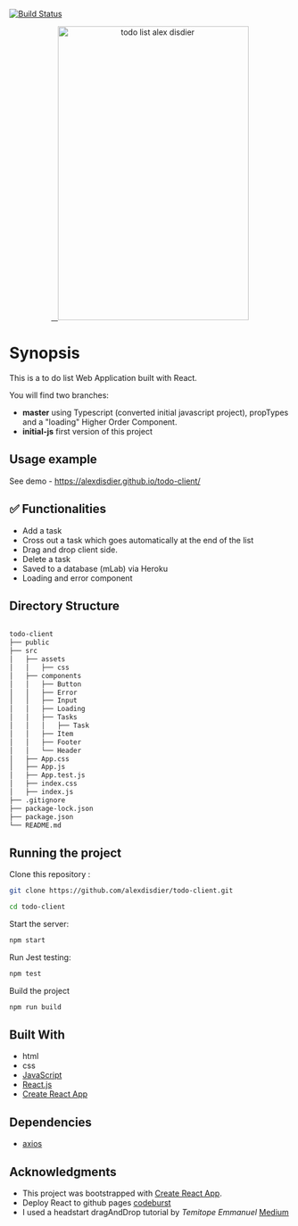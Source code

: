 [![Build Status](https://semaphoreci.com/api/v1/alexdisdier/todo-client/branches/master/shields_badge.svg)](https://semaphoreci.com/alexdisdier/todo-client)

<p align="center" >
   <a href="https://alexdisdier.github.io/todo-client/">
    <img alt="todo list alex disdier" src="https://res.cloudinary.com/dvrkxmxkw/image/upload/v1552160814/github-screenshot-gif/todo-list.gif" width="342" height="527" />
 </a>

</p>

# Synopsis

This is a to do list Web Application built with React.

You will find two branches:

- **master** using Typescript (converted initial javascript project), propTypes and a "loading" Higher Order Component.
- **initial-js** first version of this project

## Usage example

See demo - https://alexdisdier.github.io/todo-client/

## ✅ Functionalities

- Add a task
- Cross out a task which goes automatically at the end of the list
- Drag and drop client side.
- Delete a task
- Saved to a database (mLab) via Heroku
- Loading and error component

## Directory Structure

```bash

todo-client
├── public
├── src
│   ├── assets
│   │   ├── css
│   ├── components
│   │   ├── Button
│   │   ├── Error
│   │   ├── Input
│   │   ├── Loading
│   │   ├── Tasks
│   │   │   ├── Task
│   │   ├── Item
│   │   ├── Footer
│   │   └── Header
│   ├── App.css
│   ├── App.js
│   ├── App.test.js
│   ├── index.css
│   ├── index.js
├── .gitignore
├── package-lock.json
├── package.json
└── README.md

```

## Running the project

Clone this repository :

```bash
git clone https://github.com/alexdisdier/todo-client.git

cd todo-client
```

Start the server:

```bash
npm start
```

Run Jest testing:

```bash
npm test
```

Build the project

```bash
npm run build
```

## Built With

- html
- css
- [JavaScript](https://developer.mozilla.org/bm/docs/Web/JavaScript)
- [React.js](https://reactjs.org/docs/hello-world.html)
- [Create React App](https://facebook.github.io/create-react-app/docs/getting-started)

## Dependencies

- [axios](https://www.npmjs.com/package/axios)

## Acknowledgments

- This project was bootstrapped with [Create React App](https://github.com/facebook/create-react-app).
- Deploy React to github pages [codeburst](https://codeburst.io/deploy-react-to-github-pages-to-create-an-amazing-website-42d8b09cd4d)
- I used a headstart dragAndDrop tutorial by _Temitope Emmanuel_ [Medium](https://medium.com/the-andela-way/react-drag-and-drop-7411d14894b9)
